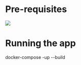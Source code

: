 # Pre-requisites
<img src="https://skillicons.dev/icons?i=docker" />

# Running the app
docker-compose -up  --build

